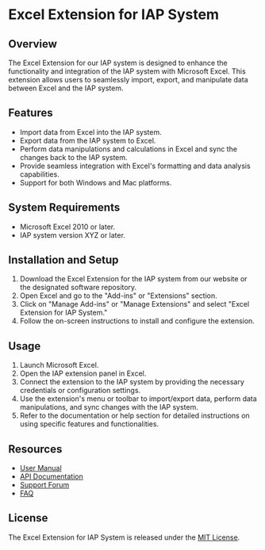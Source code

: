 # Excel Extension for IAP System

## Overview
The Excel Extension for our IAP system is designed to enhance the functionality and integration of the IAP system with Microsoft Excel. This extension allows users to seamlessly import, export, and manipulate data between Excel and the IAP system.

## Features
- Import data from Excel into the IAP system.
- Export data from the IAP system to Excel.
- Perform data manipulations and calculations in Excel and sync the changes back to the IAP system.
- Provide seamless integration with Excel's formatting and data analysis capabilities.
- Support for both Windows and Mac platforms.

## System Requirements
- Microsoft Excel 2010 or later.
- IAP system version XYZ or later.

## Installation and Setup
1. Download the Excel Extension for the IAP system from our website or the designated software repository.
2. Open Excel and go to the "Add-ins" or "Extensions" section.
3. Click on "Manage Add-ins" or "Manage Extensions" and select "Excel Extension for IAP System."
4. Follow the on-screen instructions to install and configure the extension.

## Usage
1. Launch Microsoft Excel.
2. Open the IAP extension panel in Excel.
3. Connect the extension to the IAP system by providing the necessary credentials or configuration settings.
4. Use the extension's menu or toolbar to import/export data, perform data manipulations, and sync changes with the IAP system.
5. Refer to the documentation or help section for detailed instructions on using specific features and functionalities.

## Resources
- [User Manual](link-to-user-manual)
- [API Documentation](link-to-api-docs)
- [Support Forum](link-to-support-forum)
- [FAQ](link-to-faq-page)

## License
The Excel Extension for IAP System is released under the [MIT License](link-to-license-file).
